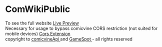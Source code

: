 # ComWikiPublic
To see the full website <a href="https://piniza.github.io/ComWikiPublic/">Live Preview</a><br>
Necessary for usage to bypass comicvine CORS restriction (not suited for mobile devices) <a href="https://piniza.github.io/ComWikiPublic/">Cors Extension</a>
<br> copyright to <a href="https://comicvine.gamespot.com/api/"> comicvineApi </a> and <a href="https://www.gamespot.com">GameSpot  </a> - all rights reserved
